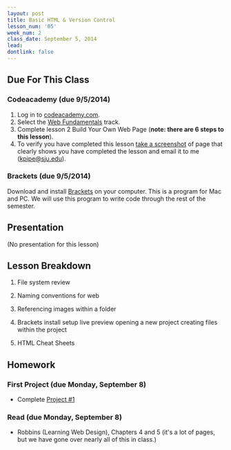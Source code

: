 ```yaml
---
layout: post
title: Basic HTML & Version Control
lesson_num: '05'
week_num: 2
class_date: September 5, 2014
lead: 
dontlink: false
---
```


## Due For This Class

### Codeacademy (due 9/5/2014)
1. Log in to [codeacademy.com](http://www.codecademy.com/).
2. Select the [Web Fundamentals](http://www.codecademy.com/tracks/web) track.
3. Complete lesson 2 Build Your Own Web Page (**note: there are 6 steps to this lesson**).
4. To verify you have completed this lesson [take a screenshot](http://www.take-a-screenshot.org/) of  page that clearly shows you have completed the lesson and email it to me ([kpipe@sju.edu](mailto:kpipe@sju.edu)).

### Brackets (due 9/5/2014)

Download and install [Brackets](http://brackets.io/) on your computer.  This is a program for Mac and PC.  We will use this program to write code through the rest of the semester.


## Presentation

(No presentation for this lesson)

## Lesson Breakdown

1) File system review

2) Naming conventions for web

3) Referencing images within a folder

4) Brackets
	install
	setup
	live preview
	opening a new project
	creating files within the project

5) HTML Cheat Sheets
  
## Homework

### First Project (due Monday, September 8)

- Complete <a href="/projects/01-structuretext.md">Project #1</a>

### Read (due Monday, September 8)

- Robbins (Learning Web Design), Chapters 4 and 5 (it's a lot of pages, but we have gone over nearly all of this in class.)
